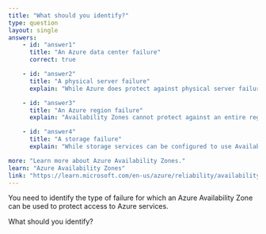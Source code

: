 ```yaml
---
title: "What should you identify?"
type: question
layout: single
answers:
    - id: "answer1"
      title: "An Azure data center failure"
      correct: true

    - id: "answer2"
      title: "A physical server failure"
      explain: "While Azure does protect against physical server failures, this is primarily handled through redundancy within a single datacenter, not through Availability Zones. Availability Zones are designed to protect against larger-scale datacenter failures, not individual server failures."

    - id: "answer3"
      title: "An Azure region failure"
      explain: "Availability Zones cannot protect against an entire region failure because all zones are located within the same region (typically within 100km of each other). To protect against region failures, you need to implement cross-region redundancy or geo-replication strategies."

    - id: "answer4"
      title: "A storage failure"
      explain: "While storage services can be configured to use Availability Zones for redundancy, a storage failure itself is not the primary type of failure that Availability Zones are designed to protect against. Availability Zones protect against datacenter-level failures that could affect all types of services, not just storage."

more: "Learn more about Azure Availability Zones."
learn: "Azure Availability Zones"
link: "https://learn.microsoft.com/en-us/azure/reliability/availability-zones-overview"
---
```


You need to identify the type of failure for which an Azure Availability Zone can be used to protect access to Azure services. 

What should you identify?
